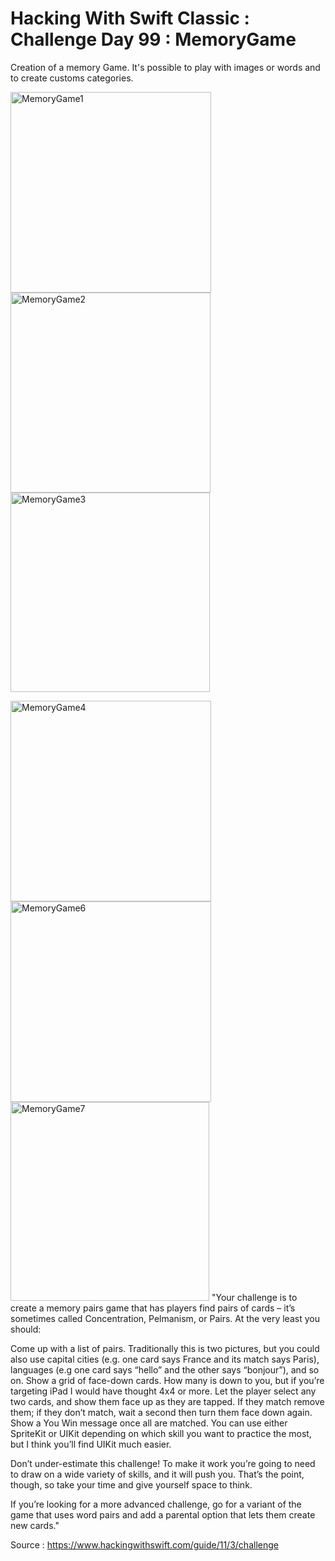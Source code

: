 # Hacking With Swift Classic : Challenge Day 99 : MemoryGame

Creation of a memory Game.
It's possible to play with images or words and to create customs categories.

<img width="321" alt="MemoryGame1" src="https://user-images.githubusercontent.com/79987744/151557588-3651ecc3-895c-41fe-96d9-86ca1ac1112f.png"> <img width="320" alt="MemoryGame2" src="https://user-images.githubusercontent.com/79987744/151557605-40b3f428-c1d5-4c13-bed0-c5d6bde5b102.png"> <img width="319" alt="MemoryGame3" src="https://user-images.githubusercontent.com/79987744/151557609-8fce00e1-3694-4c5f-92c8-46d7bae57665.png">

<img width="321" alt="MemoryGame4" src="https://user-images.githubusercontent.com/79987744/151557615-d495aeda-de91-4113-8952-397300f8423d.png"> <img width="321" alt="MemoryGame6" src="https://user-images.githubusercontent.com/79987744/151557620-5e42bf49-ae90-4b84-a090-aa5babf32412.png"> <img width="318" alt="MemoryGame7" src="https://user-images.githubusercontent.com/79987744/151557621-410eb9cf-acc0-4a92-9771-76ccfdd1490e.png">
"Your challenge is to create a memory pairs game that has players find pairs of cards – it’s sometimes called Concentration, Pelmanism, or Pairs.
At the very least you should:

Come up with a list of pairs.
Traditionally this is two pictures, but you could also use capital cities (e.g. one card says France and its match says Paris),
languages (e.g one card says “hello” and the other says “bonjour”), and so on.
Show a grid of face-down cards. How many is down to you, but if you’re targeting iPad I would have thought 4x4 or more.
Let the player select any two cards, and show them face up as they are tapped.
If they match remove them; if they don’t match, wait a second then turn them face down again.
Show a You Win message once all are matched.
You can use either SpriteKit or UIKit depending on which skill you want to practice the most, but I think you’ll find UIKit much easier.

Don’t under-estimate this challenge! To make it work you’re going to need to draw on a wide variety of skills, and it will push you.
That’s the point, though, so take your time and give yourself space to think.

If you’re looking for a more advanced challenge, go for a variant of the game that uses word pairs and add a parental option that lets them create new cards."

Source : https://www.hackingwithswift.com/guide/11/3/challenge
